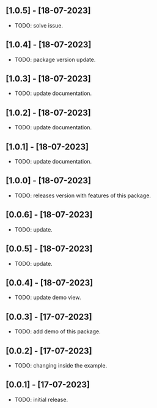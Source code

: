 ## [1.0.5] - [18-07-2023]

* TODO: solve issue.

## [1.0.4] - [18-07-2023]

* TODO: package version update.

## [1.0.3] - [18-07-2023]

* TODO: update documentation.

## [1.0.2] - [18-07-2023]

* TODO: update documentation.

## [1.0.1] - [18-07-2023]

* TODO: update documentation.

## [1.0.0] - [18-07-2023]

* TODO: releases version with features of this package.

## [0.0.6] - [18-07-2023]

* TODO: update.

## [0.0.5] - [18-07-2023]

* TODO: update.

## [0.0.4] - [18-07-2023]

* TODO: update demo view.

## [0.0.3] - [17-07-2023]

* TODO: add demo of this package.

## [0.0.2] - [17-07-2023]

* TODO: changing inside the example.

## [0.0.1] - [17-07-2023]

* TODO: initial release.
